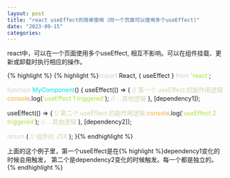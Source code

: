 ```yaml
---
layout: post
title: "react useEffect的简单使用（同一个页面可以使用多个useEffect)"
date: "2023-09-15"
categories: 
---
```

<p>react中，可以在一个页面使用多个useEffect, 相互不影响。可以在组件挂载、更新或卸载时执行相应的操作。</p>

{% highlight %}
{% highlight %}<span style="color:#dcc6e0">import</span> React, { useEffect } <span style="color:#dcc6e0">from</span> <span style="color:#abe338">&#39;react&#39;</span>;

<span style="color:#dcc6e0">function</span> <span style="color:#00e0e0">MyComponent</span>() {
  useEffect(() =&gt; {
    <span style="color:#d4d0ab">// 第一个 useEffect 的副作用逻辑</span>
    <span style="color:#f5ab35">console</span>.log(<span style="color:#abe338">&#39;useEffect 1 triggered&#39;</span>);
    <span style="color:#d4d0ab">// ...其他逻辑</span>
  }, [dependency1]);

  useEffect(() =&gt; {
    <span style="color:#d4d0ab">// 第二个 useEffect 的副作用逻辑</span>
    <span style="color:#f5ab35">console</span>.log(<span style="color:#abe338">&#39;useEffect 2 triggered&#39;</span>);
    <span style="color:#d4d0ab">// ...其他逻辑</span>
  }, [dependency2]);

  <span style="color:#dcc6e0">return</span> (
    <span style="color:#d4d0ab">// 组件的 JSX</span>
  );
}{% endhighlight %}

<p>上面的这个例子里，第一个useEffect是在{% highlight %}dependency1变化的时候会用触发， 第二个是dependency2变化的时候触发。每一个都是独立的。{% endhighlight %}</p>

